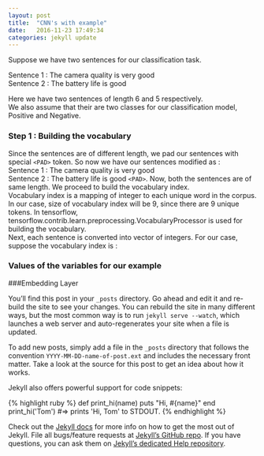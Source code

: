 ```yaml
---
layout: post
title:  "CNN's with example"
date:   2016-11-23 17:49:34
categories: jekyll update
---
```


Suppose we have two sentences for our classification task.

Sentence 1 : The camera quality is very good  
Sentence 2 : The battery life is good

Here we have two sentences of length 6 and 5 respectively.  
We also assume that their are two classes for our classification model, Positive and Negative.

### Step 1 : Building the vocabulary
Since the sentences are of different length, we pad our sentences with special `<PAD>` token.
So now we have our sentences modified as :  
Sentence 1 : The camera quality is very good  
Sentence 2 : The battery life is good `<PAD>`.
Now, both the sentences are of same length. We proceed to build the vocabulary index.  
Vocabulary index is a mapping of integer to each unique word in the corpus.
In our case, size of vocabulary index will be 9, since there are 9 unique tokens.
In tensorflow, tensorflow.contrib.learn.preprocessing.VocabularyProcessor is used for building the vocabulary.  
Next, each sentence is converted into vector of integers.
For our case, suppose the vocabulary index is :


### Values of the variables for our example

###Embedding Layer 

You’ll find this post in your `_posts` directory. Go ahead and edit it and re-build the site to see your changes. You can rebuild the site in many different ways, but the most common way is to run `jekyll serve --watch`, which launches a web server and auto-regenerates your site when a file is updated.

To add new posts, simply add a file in the `_posts` directory that follows the convention `YYYY-MM-DD-name-of-post.ext` and includes the necessary front matter. Take a look at the source for this post to get an idea about how it works.

Jekyll also offers powerful support for code snippets:

{% highlight ruby %}
def print_hi(name)
  puts "Hi, #{name}"
end
print_hi('Tom')
#=> prints 'Hi, Tom' to STDOUT.
{% endhighlight %}

Check out the [Jekyll docs][jekyll] for more info on how to get the most out of Jekyll. File all bugs/feature requests at [Jekyll’s GitHub repo][jekyll-gh]. If you have questions, you can ask them on [Jekyll’s dedicated Help repository][jekyll-help].

[jekyll]:      http://jekyllrb.com
[jekyll-gh]:   https://github.com/jekyll/jekyll
[jekyll-help]: https://github.com/jekyll/jekyll-help
